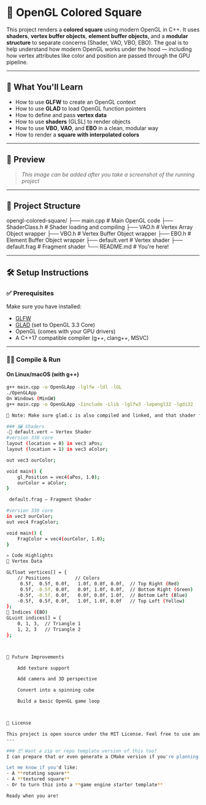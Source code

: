 # 🔷 OpenGL Colored Square

This project renders a **colored square** using modern OpenGL in C++. It uses **shaders**, **vertex buffer objects**, **element buffer objects**, and a **modular structure** to separate concerns (Shader, VAO, VBO, EBO). The goal is to help understand how modern OpenGL works under the hood — including how vertex attributes like color and position are passed through the GPU pipeline.

---

## 🎯 What You'll Learn

- How to use **GLFW** to create an OpenGL context
- How to use **GLAD** to load OpenGL function pointers
- How to define and pass **vertex data**
- How to use **shaders** (GLSL) to render objects
- How to use **VBO**, **VAO**, and **EBO** in a clean, modular way
- How to render a **square with interpolated colors**

---

## 📸 Preview


> _This image can be added after you take a screenshot of the running project_

---

## 📂 Project Structure

opengl-colored-square/
├── main.cpp # Main OpenGL code
├── ShaderClass.h # Shader loading and compiling
├── VAO.h # Vertex Array Object wrapper
├── VBO.h # Vertex Buffer Object wrapper
├── EBO.h # Element Buffer Object wrapper
├── default.vert # Vertex shader
├── default.frag # Fragment shader
└── README.md # You're here!


---

## 🛠️ Setup Instructions

### ✅ Prerequisites
Make sure you have installed:

- [GLFW](https://www.glfw.org/)
- [GLAD](https://glad.dav1d.de/) (set to OpenGL 3.3 Core)
- OpenGL (comes with your GPU drivers)
- A C++17 compatible compiler (g++, clang++, MSVC)

---

### 🧑‍💻 Compile & Run

#### On Linux/macOS (with g++)
```bash
g++ main.cpp -o OpenGLApp -lglfw -ldl -lGL
./OpenGLApp
On Windows (MinGW)
g++ main.cpp -o OpenGLApp -Iinclude -Llib -lglfw3 -lopengl32 -lgdi32

📌 Note: Make sure glad.c is also compiled and linked, and that shader files are in the same folder as your .exe or working directory.

### 🖼️ Shaders
-🧱 default.vert – Vertex Shader
#version 330 core
layout (location = 0) in vec3 aPos;
layout (location = 1) in vec3 aColor;

out vec3 ourColor;

void main() {
    gl_Position = vec4(aPos, 1.0);
    ourColor = aColor;
}

 default.frag – Fragment Shader

#version 330 core
in vec3 ourColor;
out vec4 FragColor;

void main() {
    FragColor = vec4(ourColor, 1.0);
}

✍️ Code Highlights
🔹 Vertex Data

GLfloat vertices[] = {
    // Positions         // Colors
     0.5f,  0.5f, 0.0f,   1.0f, 0.0f, 0.0f,  // Top Right (Red)
     0.5f, -0.5f, 0.0f,   0.0f, 1.0f, 0.0f,  // Bottom Right (Green)
    -0.5f, -0.5f, 0.0f,   0.0f, 0.0f, 1.0f,  // Bottom Left (Blue)
    -0.5f,  0.5f, 0.0f,   1.0f, 1.0f, 0.0f   // Top Left (Yellow)
};
🔹 Indices (EBO)
GLuint indices[] = {
    0, 1, 3,  // Triangle 1
    1, 2, 3   // Triangle 2
};



📌 Future Improvements

    Add texture support

    Add camera and 3D perspective

    Convert into a spinning cube

    Build a basic OpenGL game loop



🧾 License

This project is open source under the MIT License. Feel free to use and modify.
---

### 📦 Want a zip or repo template version of this too?
I can prepare that or even generate a CMake version if you're planning to scale up the project.

Let me know if you'd like:
- A **rotating square**
- A **textured square**
- Or to turn this into a **game engine starter template**

Ready when you are!
